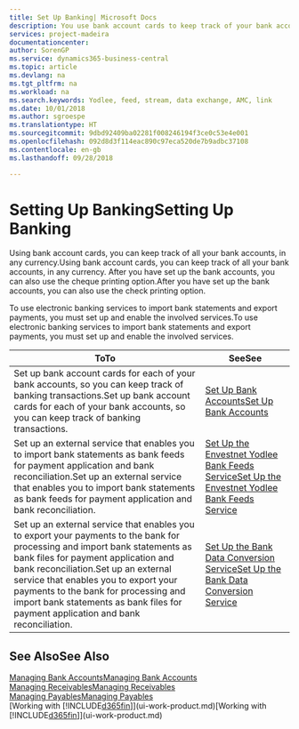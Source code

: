 ```yaml
---
title: Set Up Banking| Microsoft Docs
description: You use bank account cards to keep track of your bank accounts and set up bank feeds, such as Yodlee, to exchange data.
services: project-madeira
documentationcenter: 
author: SorenGP
ms.service: dynamics365-business-central
ms.topic: article
ms.devlang: na
ms.tgt_pltfrm: na
ms.workload: na
ms.search.keywords: Yodlee, feed, stream, data exchange, AMC, link
ms.date: 10/01/2018
ms.author: sgroespe
ms.translationtype: HT
ms.sourcegitcommit: 9dbd92409ba02281f008246194f3ce0c53e4e001
ms.openlocfilehash: 092d8d3f114eac890c97eca520de7b9adbc37108
ms.contentlocale: en-gb
ms.lasthandoff: 09/28/2018

---
```

# <a name="setting-up-banking"></a><span data-ttu-id="24cff-103">Setting Up Banking</span><span class="sxs-lookup"><span data-stu-id="24cff-103">Setting Up Banking</span></span>
<span data-ttu-id="24cff-104">Using bank account cards, you can keep track of all your bank accounts, in any currency.</span><span class="sxs-lookup"><span data-stu-id="24cff-104">Using bank account cards, you can keep track of all your bank accounts, in any currency.</span></span> <span data-ttu-id="24cff-105">After you have set up the bank accounts, you can also use the cheque printing option.</span><span class="sxs-lookup"><span data-stu-id="24cff-105">After you have set up the bank accounts, you can also use the check printing option.</span></span>

<span data-ttu-id="24cff-106">To use electronic banking services to import bank statements and  export payments, you must set up and enable the involved services.</span><span class="sxs-lookup"><span data-stu-id="24cff-106">To use electronic banking services to import bank statements and  export payments, you must set up and enable the involved services.</span></span>

| <span data-ttu-id="24cff-107">To</span><span class="sxs-lookup"><span data-stu-id="24cff-107">To</span></span> | <span data-ttu-id="24cff-108">See</span><span class="sxs-lookup"><span data-stu-id="24cff-108">See</span></span> |
| --- | --- |
| <span data-ttu-id="24cff-109">Set up bank account cards for each of your bank accounts, so you can keep track of banking transactions.</span><span class="sxs-lookup"><span data-stu-id="24cff-109">Set up bank account cards for each of your bank accounts, so you can keep track of banking transactions.</span></span> |[<span data-ttu-id="24cff-110">Set Up Bank Accounts</span><span class="sxs-lookup"><span data-stu-id="24cff-110">Set Up Bank Accounts</span></span>](bank-how-setup-bank-accounts.md) |
| <span data-ttu-id="24cff-111">Set up an external service that enables you to import bank statements as bank feeds for payment application and bank reconciliation.</span><span class="sxs-lookup"><span data-stu-id="24cff-111">Set up an external service that enables you to import bank statements as bank feeds for payment application and bank reconciliation.</span></span> |[<span data-ttu-id="24cff-112">Set Up the Envestnet Yodlee Bank Feeds Service</span><span class="sxs-lookup"><span data-stu-id="24cff-112">Set Up the Envestnet Yodlee Bank Feeds Service</span></span>](bank-how-setup-bank-statement-service.md) |
| <span data-ttu-id="24cff-113">Set up an external service that enables you to export your payments to the bank for processing  and import bank statements as bank files for payment application and bank reconciliation.</span><span class="sxs-lookup"><span data-stu-id="24cff-113">Set up an external service that enables you to export your payments to the bank for processing  and import bank statements as bank files for payment application and bank reconciliation.</span></span> |[<span data-ttu-id="24cff-114">Set Up the Bank Data Conversion Service</span><span class="sxs-lookup"><span data-stu-id="24cff-114">Set Up the Bank Data Conversion Service</span></span>](bank-how-setup-bank-data-conversion-service.md) |

## <a name="see-also"></a><span data-ttu-id="24cff-115">See Also</span><span class="sxs-lookup"><span data-stu-id="24cff-115">See Also</span></span>
[<span data-ttu-id="24cff-116">Managing Bank Accounts</span><span class="sxs-lookup"><span data-stu-id="24cff-116">Managing Bank Accounts</span></span>](bank-manage-bank-accounts.md)  
[<span data-ttu-id="24cff-117">Managing Receivables</span><span class="sxs-lookup"><span data-stu-id="24cff-117">Managing Receivables</span></span>](receivables-manage-receivables.md)  
[<span data-ttu-id="24cff-118">Managing Payables</span><span class="sxs-lookup"><span data-stu-id="24cff-118">Managing Payables</span></span>](payables-manage-payables.md)  
<span data-ttu-id="24cff-119">[Working with [!INCLUDE[d365fin](includes/d365fin_md.md)]](ui-work-product.md)</span><span class="sxs-lookup"><span data-stu-id="24cff-119">[Working with [!INCLUDE[d365fin](includes/d365fin_md.md)]](ui-work-product.md)</span></span>

